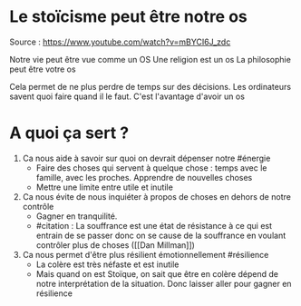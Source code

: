 # Le stoïcisme peut être notre os
Source : https://www.youtube.com/watch?v=mBYCI6J_zdc

Notre vie peut être vue comme un OS
Une religion est un os
La philosophie peut être votre os

Cela permet de ne plus perdre de temps sur des décisions.
Les ordinateurs savent quoi faire quand il le faut.
C'est l'avantage d'avoir un os

# A quoi ça sert ?
1. Ca nous aide à savoir sur quoi on devrait dépenser notre #énergie
	* Faire des choses qui servent à quelque chose : temps avec le famille, avec les proches. Apprendre de nouvelles choses
	* Mettre une limite entre utile et inutile
2. Ca nous évite de nous inquiéter à propos de choses en dehors de notre contrôle
	* Gagner en tranquilité.
	* #citation : La souffrance est une état de résistance à ce qui est entrain de se passer donc on se cause de la souffrance en voulant contrôler plus de choses ([[Dan Millman]])
3. Ca nous permet d'être plus résilient émotionnellement #résilience
	* La colère est très néfaste et est inutile
	* Mais quand on est Stoïque, on sait que être en colère dépend de notre interprétation de la situation. Donc laisser aller pour gagner en résilience